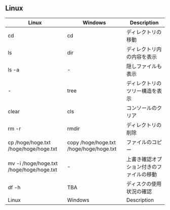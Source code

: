 ## Linux

| Linux | Windows | Description |
| ----- | ------- | ----------- |
| cd <path>| cd <path> | ディレクトリの移動 |
| ls | dir | ディレクトリ内の内容を表示 |
| ls -a | - | 隠しファイルも表示 | 
| - | tree | ディレクトリのツリー構造を表示 |
| clear | cls | コンソールのクリア |
| rm -r <dirname> | rmdir <dirname>| ディレクトリの削除 |
| cp /hoge/hoge.txt /hoge/hoge/hoge.txt| copy /hoge/hoge.txt /hoge/hoge/hoge.txt| ファイルのコピー |
| mv -i /hoge/hoge.txt /hoge/hoge/hoge.txt | -| 上書き確認オプション付きのファイルの移動 | 
| df -h | TBA| ディスクの使用状況の確認 | 
| Linux | Windows | Description | 
